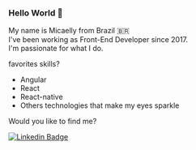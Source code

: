 ### Hello World 💬 

My name is Micaelly from Brazil 🇧🇷 <br/>
I've been working as Front-End Developer since 2017. <br/>
I'm passionate for what I do.

favorites skills?
- Angular
- React
- React-native
- Others technologies that make my eyes sparkle

Would you like to find me?

[![Linkedin Badge](https://img.shields.io/badge/-LinkedIn-blue?style=flat-square&logo=Linkedin&logoColor=white&link=https://www.linkedin.com/in/micaelly-uchoa-santos-a8417a151/)](https://www.linkedin.com/in/micaelly-uchoa-santos-a8417a151/)
